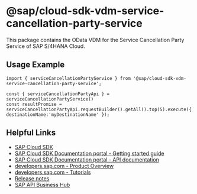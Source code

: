 # @sap/cloud-sdk-vdm-service-cancellation-party-service

This package contains the OData VDM for the Service Cancellation Party Service of SAP S/4HANA Cloud.

## Usage Example
```
import { serviceCancellationPartyService } from '@sap/cloud-sdk-vdm-service-cancellation-party-service';

const { serviceCancellationPartyApi } = serviceCancellationPartyService()
const resultPromise = serviceCancellationPartyApi.requestBuilder().getAll().top(5).execute({ destinationName:'myDestinationName' });

```

## Helpful Links

- [SAP Cloud SDK](https://github.com/SAP/cloud-sdk-js)
- [SAP Cloud SDK Documentation portal - Getting started guide](https://sap.github.io/cloud-sdk/docs/js/getting-started)
- [SAP Cloud SDK Documentation portal - API documentation](https://sap.github.io/cloud-sdk/docs/js/api)
- [developers.sap.com - Product Overview](https://developers.sap.com/topics/cloud-sdk.html)
- [developers.sap.com - Tutorials](https://developers.sap.com/tutorial-navigator.html?tag=software-product:technology-platform/sap-cloud-sdk&tag=tutorial:type/tutorial&tag=programming-tool:javascript)
- [Release notes](https://help.sap.com/doc/2324e9c3b28748a4ae2ad08166d77675/1.0/en-US/js-index.html)
- [SAP API Business Hub](https://api.sap.com/)
